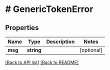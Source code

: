 # # GenericTokenError

## Properties

Name | Type | Description | Notes
------------ | ------------- | ------------- | -------------
**msg** | **string** |  | [optional]

[[Back to API list]](../../README.md#endpoints) [[Back to README]](../../README.md)
